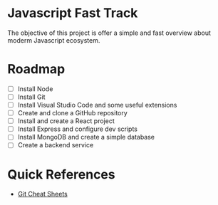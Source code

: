 # Javascript Fast Track

The objective of this project is offer a simple and fast overview about moderm Javascript ecosystem.

# Roadmap

- [ ] Install Node
- [ ] Install Git
- [ ] Install Visual Studio Code and some useful extensions
- [ ] Create and clone a GitHub repository
- [ ] Install and create a React project
- [ ] Install Express and configure dev scripts
- [ ] Install MongoDB and create a simple database
- [ ] Create a backend service

# Quick References
 - [Git Cheat Sheets](https://training.github.com/)

